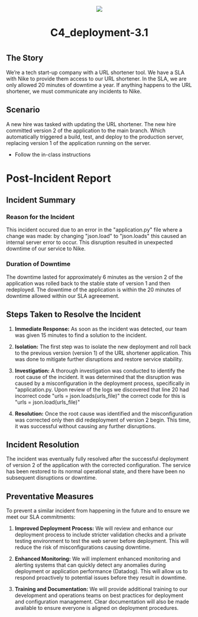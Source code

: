 <p align="center">
<img src="https://github.com/kura-labs-org/kuralabs_deployment_1/blob/main/Kuralogo.png">
</p>
<h1 align="center">C4_deployment-3.1<h1> 

The Story
-----------------------------------------
We’re a tech start-up company with a URL shortener tool. We have a SLA with Nike to provide them access to our URL shortener. In the SLA, we are only allowed 20 minutes of downtime a year. If anything happens to the URL shortener, we must communicate any incidents to Nike.
 
Scenario
-----------------------------------------
A new hire was tasked with updating the URL shortener. The new hire committed version 2 of the application to the main branch. Which automatically triggered a build, test, and deploy to the production server, replacing version 1 of the application running on the server.


- Follow the in-class instructions
  
# Post-Incident Report

## Incident Summary

### Reason for the Incident

This incident occured due to an error in the "application.py" file where a change was made: by changing "json.load" to "json.loads" this caused an internal server error to occur. This disruption resulted in unexpected downtime of our service to Nike.

### Duration of Downtime

The downtime lasted for approximately 6 minutes as the version 2 of the application was rolled back to the stable state of version 1 and then redeployed. The downtime of the application is within the 20 minutes of downtime allowed within our SLA agreeement.

## Steps Taken to Resolve the Incident

1. **Immediate Response:** As soon as the incident was detected, our team was given 15 minutes to find a solution to the incident.

2. **Isolation:** The first step was to isolate the new deployment and roll back to the previous version (version 1) of the URL shortener application. This was done to mitigate further disruptions and restore service stability.

3. **Investigation:** A thorough investigation was conducted to identify the root cause of the incident. It was determined that the disruption was caused by a misconfiguration in the deployment process, specifically in "application.py. Upon review of the logs we discovered that line 20 had incorrect code "urls = json.loads(urls_file)" the correct code for this is "urls = json.load(urls_file)"

4. **Resolution:** Once the root cause was identified and the misconfiguration was corrected only then did redeployment of version 2 begin. This time, it was successful without causing any further disruptions.

## Incident Resolution

The incident was eventually fully resolved after the successful deployment of version 2 of the application with the corrected configuration. The service has been restored to its normal operational state, and there have been no subsequent disruptions or downtime.

## Preventative Measures

To prevent a similar incident from happening in the future and to ensure we meet our SLA commitments:

1. **Improved Deployment Process:** We will review and enhance our deployment process to include stricter validation checks and a private testing environment to test the web server before deployment. This will reduce the risk of misconfigurations causing downtime.

2. **Enhanced Monitoring:** We will implement enhanced monitoring and alerting systems that can quickly detect any anomalies during deployment or application performance (Datadog). This will allow us to respond proactively to potential issues before they result in downtime.

3. **Training and Documentation:** We will provide additional training to our development and operations teams on best practices for deployment and configuration management. Clear documentation will also be made available to ensure everyone is aligned on deployment procedures.
